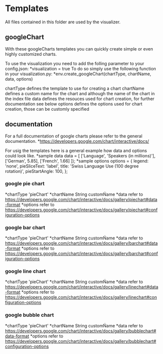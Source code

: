 # Templates

All files contained in this folder are used by the visualizer.


## googleChart

With these googleCharts templates you can quickly create simple or even highly customized charts.

To use the visualization you need to add the folling parameter to your config.json: 
*visualization = true
To do so simply use the following function in your visualization.py:
*env.create_googleChart(chartType, chartName, data, options)

chartType		defines the template to use for creating a chart
chartName		defines a custom name for the chart and although the name of the chart in the index file
data			defines the resouces used for chart creation, for further documentation see below
options			defines the options used for chart creation, those can be customly specified


## documentation
For a full documentation of google charts please refer to the general documentation.
*https://developers.google.com/chart/interactive/docs/

For usig the templates here is a general example how data and options could look like.
*sample data
data = [
	['Language', 'Speakers (in millions)'],
	['German',  5.85],
	['French',  1.66]
	]);
*sample options
options = {
	legend: 'none',
	pieSliceText: 'label',
	title: 'Swiss Language Use (100 degree rotation)',
	pieStartAngle: 100,
    };

### google pie chart
*chartType	'pieChart'
*chartName	String customŃame
*data		refer to https://developers.google.com/chart/interactive/docs/gallery/piechart#data-format
*options	refer to https://developers.google.com/chart/interactive/docs/gallery/piechart#configuration-options

### google bar chart
*chartType	'pieChart'
*chartName	String customŃame
*data		refer to https://developers.google.com/chart/interactive/docs/gallery/barchart#data-format
*options	refer to https://developers.google.com/chart/interactive/docs/gallery/barchart#configuration-options

### google line chart
*chartType	'pieChart'
*chartName	String customŃame
*data		refer to https://developers.google.com/chart/interactive/docs/gallery/linechart#data-format
*options	refer to https://developers.google.com/chart/interactive/docs/gallery/linechart#configuration-options

### google bubble chart
*chartType	'pieChart'
*chartName	String customŃame
*data		refer to https://developers.google.com/chart/interactive/docs/gallery/bubblechart#data-format
*options	refer to https://developers.google.com/chart/interactive/docs/gallery/bubblechart#configuration-options
